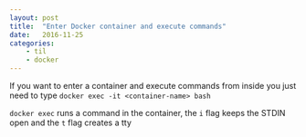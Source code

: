 ```yaml
---
layout: post
title:  "Enter Docker container and execute commands"
date:   2016-11-25
categories:
    - til
    - docker
---
```


If you want to enter a container and execute commands from inside you just need to type `docker exec -it <container-name> bash`

`docker exec` runs a command in the container, the `i` flag keeps the STDIN open and the `t` flag creates a tty 